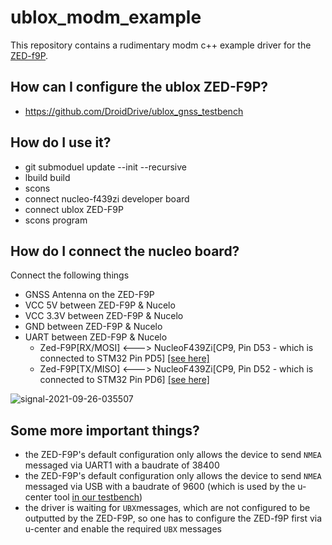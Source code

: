 # ublox_modm_example

This repository contains a rudimentary modm c++ example driver for the [ZED-f9P](https://www.u-blox.com/en/product/zed-f9p-module?lang=de). 

## How can I configure the ublox ZED-F9P?

* https://github.com/DroidDrive/ublox_gnss_testbench

## How do I use it?

* git submoduel update --init --recursive
* lbuild build
* scons
* connect nucleo-f439zi developer board
* connect ublox ZED-F9P 
* scons program

## How do I connect the nucleo board?

Connect the following things

* GNSS Antenna on the ZED-F9P
* VCC 5V between ZED-F9P & Nucelo
* VCC 3.3V between ZED-F9P & Nucelo
* GND between ZED-F9P & Nucelo
* UART between ZED-F9P & Nucelo
  * Zed-F9P[RX/MOSI] <---> NucleoF439Zi[CP9, Pin D53 - which is connected to STM32 Pin PD5] [[see here]](https://www.st.com/resource/en/user_manual/dm00244518-stm32-nucleo144-boards-mb1137-stmicroelectronics.pdf)
  * Zed-F9P[TX/MISO] <---> NucleoF439Zi[CP9, Pin D52 - which is connected to STM32 Pin PD6] [[see here]](https://www.st.com/resource/en/user_manual/dm00244518-stm32-nucleo144-boards-mb1137-stmicroelectronics.pdf)

![signal-2021-09-26-035507](https://user-images.githubusercontent.com/6985609/134790522-273adc4a-45ad-4829-bf65-e784d7de6ffb.jpeg)

## Some more important things?

* the ZED-F9P's default configuration only allows the device to send `NMEA` messaged via UART1 with a baudrate of 38400
* the ZED-F9P's default configuration only allows the device to send `NMEA` messaged via USB with a baudrate of 9600 (which is used by the u-center tool [in our testbench](https://github.com/DroidDrive/ublox_gnss_testbench))
* the driver is waiting for `UBX`messages, which are not configured to be outputted by the ZED-F9P, so one has to configure the ZED-f9P first via u-center and enable the required `UBX` messages

